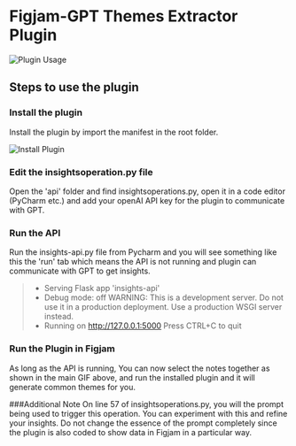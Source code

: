 # Figjam-GPT Themes Extractor Plugin

![Plugin Usage](/readme-media/gpt-insights.gif)

## Steps to use the plugin

### Install the plugin

Install the plugin by import the manifest in the root folder.

![Install Plugin](/readme-media/install-plugin.gif)

### Edit the insightsoperation.py file

Open the 'api' folder and find insightsoperations.py, open it in a code editor (PyCharm etc.) and add your openAI API key for the plugin to communicate with GPT.

### Run the API 
Run the insights-api.py file from Pycharm and you will see something like this the 'run' tab which means the API is not running and plugin can communicate with GPT to
get insights.

> * Serving Flask app 'insights-api'
> * Debug mode: off
> WARNING: This is a development server. Do not use it in a production deployment. Use a production WSGI server instead.
> * Running on http://127.0.0.1:5000
> Press CTRL+C to quit

### Run the Plugin in Figjam
As long as the API is running, You can now select the notes together as shown in the main GIF above, and run the installed plugin and it will generate common themes for you.

###Additional Note
On line 57 of insightsoperations.py, you will the prompt being used to trigger this operation. You can experiment with this and refine your insights. Do not change the
essence of the prompt completely since the plugin is also coded to show data in Figjam in a particular way.


